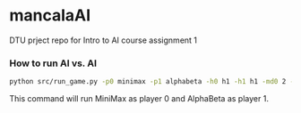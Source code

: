 # mancalaAI
DTU prject repo for Intro to AI course assignment 1

### How to run AI vs. AI

```bash
python src/run_game.py -p0 minimax -p1 alphabeta -h0 h1 -h1 h1 -md0 2 -md1 2
```

This command will run MiniMax as player 0 and AlphaBeta as player 1.